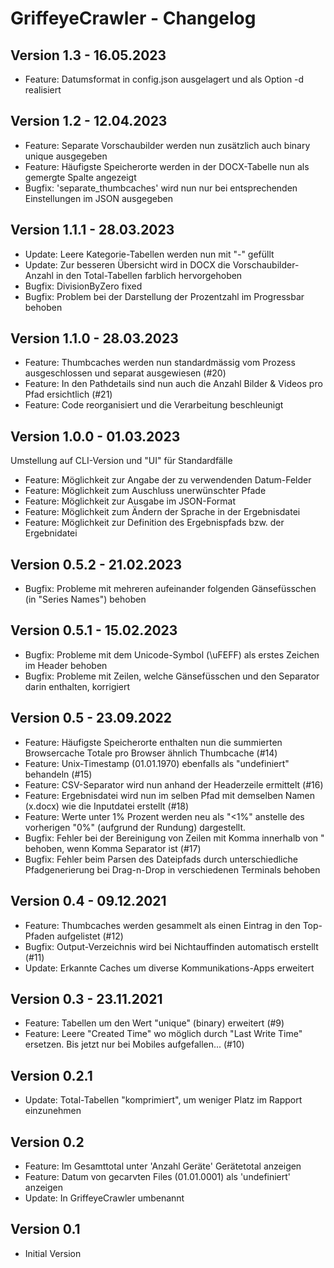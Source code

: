 # GriffeyeCrawler - Changelog

## Version 1.3 - 16.05.2023
- Feature: Datumsformat in config.json ausgelagert und als Option -d realisiert

## Version 1.2 - 12.04.2023
- Feature: Separate Vorschaubilder werden nun zusätzlich auch binary unique ausgegeben
- Feature: Häufigste Speicherorte werden in der DOCX-Tabelle nun als gemergte Spalte angezeigt
- Bugfix: 'separate_thumbcaches' wird nun nur bei entsprechenden Einstellungen im JSON ausgegeben

## Version 1.1.1 - 28.03.2023
- Update: Leere Kategorie-Tabellen werden nun mit "-" gefüllt
- Update: Zur besseren Übersicht wird in DOCX die Vorschaubilder-Anzahl in den Total-Tabellen farblich hervorgehoben
- Bugfix: DivisionByZero fixed
- Bugfix: Problem bei der Darstellung der Prozentzahl im Progressbar behoben

## Version 1.1.0 - 28.03.2023
- Feature: Thumbcaches werden nun standardmässig vom Prozess ausgeschlossen und separat ausgewiesen (#20)
- Feature: In den Pathdetails sind nun auch die Anzahl Bilder & Videos pro Pfad ersichtlich (#21)
- Feature: Code reorganisiert und die Verarbeitung beschleunigt

## Version 1.0.0 - 01.03.2023
Umstellung auf CLI-Version und "UI" für Standardfälle
- Feature: Möglichkeit zur Angabe der zu verwendenden Datum-Felder
- Feature: Möglichkeit zum Auschluss unerwünschter Pfade
- Feature: Möglichkeit zur Ausgabe im JSON-Format
- Feature: Möglichkeit zum Ändern der Sprache in der Ergebnisdatei
- Feature: Möglichkeit zur Definition des Ergebnispfads bzw. der Ergebnidatei

## Version 0.5.2 - 21.02.2023
- Bugfix: Probleme mit mehreren aufeinander folgenden Gänsefüsschen (in "Series Names") behoben

## Version 0.5.1 - 15.02.2023
- Bugfix: Probleme mit dem Unicode-Symbol (\uFEFF) als erstes Zeichen im Header behoben
- Bugfix: Probleme mit Zeilen, welche Gänsefüsschen und den Separator darin enthalten, korrigiert

## Version 0.5 - 23.09.2022
- Feature: Häufigste Speicherorte enthalten nun die summierten Browsercache Totale pro Browser ähnlich Thumbcache (#14)
- Feature: Unix-Timestamp (01.01.1970) ebenfalls als "undefiniert" behandeln (#15)
- Feature: CSV-Separator wird nun anhand der Headerzeile ermittelt (#16)
- Feature: Ergebnisdatei wird nun im selben Pfad mit demselben Namen (x.docx) wie die Inputdatei erstellt (#18)
- Feature: Werte unter 1% Prozent werden neu als "<1%" anstelle des vorherigen "0%" (aufgrund der Rundung) dargestellt.
- Bugfix: Fehler bei der Bereinigung von Zeilen mit Komma innerhalb von " behoben, wenn Komma Separator ist  (#17)
- Bugfix: Fehler beim Parsen des Dateipfads durch unterschiedliche Pfadgenerierung bei Drag-n-Drop in verschiedenen Terminals behoben

## Version 0.4 - 09.12.2021
- Feature: Thumbcaches werden gesammelt als einen Eintrag in den Top-Pfaden aufgelistet (#12)
- Bugfix: Output-Verzeichnis wird bei Nichtauffinden automatisch erstellt (#11)
- Update: Erkannte Caches um diverse Kommunikations-Apps erweitert
 
## Version 0.3 - 23.11.2021
- Feature: Tabellen um den Wert "unique" (binary) erweitert (#9)
- Feature: Leere "Created Time" wo möglich durch "Last Write Time" ersetzen. Bis jetzt nur bei Mobiles aufgefallen... (#10)
 
## Version 0.2.1
- Update: Total-Tabellen "komprimiert", um weniger Platz im Rapport einzunehmen

## Version 0.2
- Feature: Im Gesamttotal unter 'Anzahl Geräte' Gerätetotal anzeigen
- Feature: Datum von gecarvten Files (01.01.0001) als 'undefiniert' anzeigen
- Update: In GriffeyeCrawler umbenannt

## Version 0.1
- Initial Version
